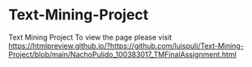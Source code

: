 # Text-Mining-Project
Text Mining Project
To view the page please visit https://htmlpreview.github.io/?https://github.com/luispuli/Text-Mining-Project/blob/main/NachoPulido_100383017_TMFinalAssignment.html
